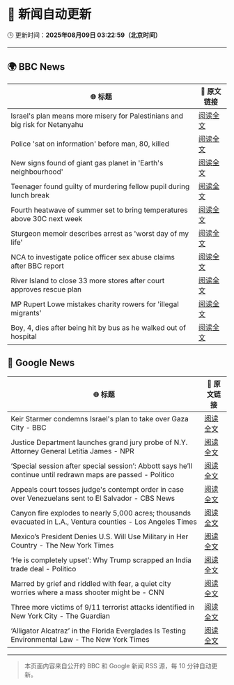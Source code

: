 # 🧠 新闻自动更新

🕒 更新时间：**2025年08月09日 03:22:59（北京时间）**

---

## 🌍 BBC News

| 🌐 标题 | 🔗 原文链接 |
|--------|-------------|
| Israel's plan means more misery for Palestinians and big risk for Netanyahu | [阅读全文](https://www.bbc.com/news/articles/cvgv9jj9np7o?at_medium=RSS&at_campaign=rss) |
| Police 'sat on information' before man, 80, killed | [阅读全文](https://www.bbc.com/news/articles/cgern08j998o?at_medium=RSS&at_campaign=rss) |
| New signs found of giant gas planet in 'Earth's neighbourhood' | [阅读全文](https://www.bbc.com/news/articles/cx2xezw3dkpo?at_medium=RSS&at_campaign=rss) |
| Teenager found guilty of murdering fellow pupil during lunch break | [阅读全文](https://www.bbc.com/news/articles/cn5e4yw9pr2o?at_medium=RSS&at_campaign=rss) |
| Fourth heatwave of summer set to bring temperatures above 30C next week | [阅读全文](https://www.bbc.com/weather/articles/czjm4zl20wzo?at_medium=RSS&at_campaign=rss) |
| Sturgeon memoir describes arrest as 'worst day of my life' | [阅读全文](https://www.bbc.com/news/articles/clyv8n0v75vo?at_medium=RSS&at_campaign=rss) |
| NCA to investigate police officer sex abuse claims after BBC report | [阅读全文](https://www.bbc.com/news/articles/cjw6qj990lno?at_medium=RSS&at_campaign=rss) |
| River Island to close 33 more stores after court approves rescue plan | [阅读全文](https://www.bbc.com/news/articles/cr4ez9pn9z6o?at_medium=RSS&at_campaign=rss) |
| MP Rupert Lowe mistakes charity rowers for 'illegal migrants' | [阅读全文](https://www.bbc.com/news/articles/cdd32lnq445o?at_medium=RSS&at_campaign=rss) |
| Boy, 4, dies after being hit by bus as he walked out of hospital | [阅读全文](https://www.bbc.com/news/articles/c5ylxv7wd33o?at_medium=RSS&at_campaign=rss) |

## 📰 Google News

| 🌐 标题 | 🔗 原文链接 |
|--------|-------------|
| Keir Starmer condemns Israel's plan to take over Gaza City - BBC | [阅读全文](https://news.google.com/rss/articles/CBMiWkFVX3lxTE5mQXRFVnoyRDFDMzdMQ0Y3NnF3NWpXY1hqSldpZGtNNWtZNGo4X0pVaDNEbXhKcmJOeC1MOHp0NEhFRlZySzdfbTJKWlI4amVVNFdFWmpFeENRd9IBX0FVX3lxTFB6VF85VFJhalp2dmlmWTFYb0NCMUxqUWg0TVhKVldhLW5qYkloWk1ELTNLeWdpd0ZvR0dpNUVjcXBiZE13WnRWbER3NmZINV91V0RuRUhwVUVGNGl1ZWxN?oc=5) |
| Justice Department launches grand jury probe of N.Y. Attorney General Letitia James - NPR | [阅读全文](https://news.google.com/rss/articles/CBMilwFBVV95cUxOQUNrajI4MkFNemVZWjRCUTMzT3lRX1Q5c3YzUXFVeGxVbmRvY1N5cjgzN0c0OWpSNEl4WkI3VkFKblJia2M2bGM3cmVEdk44Ulg0U0szNFNQTm5vdG8zLVE2U3hNVzFoZHBiUnprYm54d2JSWXp3WjBKeF8tSTdCQi0zVmRDeUhka1lWbTA1TEhpeXlab0lB?oc=5) |
| ‘Special session after special session’: Abbott says he’ll continue until redrawn maps are passed - Politico | [阅读全文](https://news.google.com/rss/articles/CBMinwFBVV95cUxQOG5RUkpyN3hoT1lVWG5IN1B6TVVJaVhTUDBhRTd4cWFhQnpLVk9DNXJnR2pzVTNzN3lndkpzd3NCT2FGNWNfWHZmaThzbHJ1TzdNTUxTY1RUNWdKbkV6bDkwakpTTWNndnZoZVU4LW92Ym9MRHZPMzRHcEZNeGZTSVNiVDduR3Z2emVMTDBhbGdNSUdMRm9kTERrT0xnclE?oc=5) |
| Appeals court tosses judge's contempt order in case over Venezuelans sent to El Salvador - CBS News | [阅读全文](https://news.google.com/rss/articles/CBMiigFBVV95cUxOWmxUNmxiTnZ5M3FGTEdhMmlGQU9neVFmelpwbW4xaUJ4MEprclNEMVNjUzJKc3E0VFFwaFhCQlRnc2Y5dFIxdjc5M0kwRFQwQ0RYbzE2Y3h3NllRZ0ZsdEhYNVp1MnhrWjU3YUQxTG9uNXFaNGlaWkd6UEhFdUprNm1qNDVFVVlPUWfSAY8BQVVfeXFMT21ad09wckNEc2NhbXF1eU9xNlQ3bmVLZ1FYdFRDU1VOX2k2Y1BBdVVnRTQ4MV9MelFEZkl0MlRzbFFLNnVwZExNV0Y2R1lHclVLRFZRRmNMTkFWU0ZmLUtzdjQ5ekdFQUk5b2hOS0U5d0VLRFB5QzRsaGZtclc3YkQxVHBXQ0JFanJyeXFSbVk?oc=5) |
| Canyon fire explodes to nearly 5,000 acres; thousands evacuated in L.A., Ventura counties - Los Angeles Times | [阅读全文](https://news.google.com/rss/articles/CBMieEFVX3lxTE1FRWtQMG90UTlVcDJGQWp5Z1o3Zm9TM3FsaUlqUWZhamg4M1ZkYlFpQW5iTXFvYUhaTUQwMmdZUXNwUks0UERPaHctcEI0TEVtTlVZV3VZWmNJUFNJY1V4bkV2M2dCa0lWbXNfX3hyc3AyUE9uQkFIMg?oc=5) |
| Mexico’s President Denies U.S. Will Use Military in Her Country - The New York Times | [阅读全文](https://news.google.com/rss/articles/CBMijAFBVV95cUxQOFlVUnNaekYySVVpdTBDaEpRTE9BSWpSN0N2aWFpRG85RDJFdWtXWEExcWJHRFYyaUhsN254ZGJWZUljZjBKOFRUSmtRQTRjeWljRnhZVVJybGNhdUQ0SjJsS3RfdmJNQzgxUVpxdVFtSkVKdzk0bUFycVVHMUUxT1M2MV9Wb3RtWXQ1MA?oc=5) |
| ‘He is completely upset’: Why Trump scrapped an India trade deal - Politico | [阅读全文](https://news.google.com/rss/articles/CBMifEFVX3lxTE8xVi1FMGZPMHRvSzJrb1ZORTlERWItbXdZa1JVSkdWWm9IX0p4WUdPSmF5Y0trMnhMa0V0WVVQa1NhWnBUd3NuS3RraHhpX1hpSmJzZTVuNnhtT0s5emU3cGVxMHItcXh3bXNJWTBKQXRKWVZzYi1CWEpONzA?oc=5) |
| Marred by grief and riddled with fear, a quiet city worries where a mass shooter might be - CNN | [阅读全文](https://news.google.com/rss/articles/CBMie0FVX3lxTFBvTVFCcGIwTmR0WERaWEJoU0pSM3FDYnRDbDRwS1RxYTdvWi1MN0NoS0l3U3VhXzdta1JfSnJGWkpDbHRjU0V2VkRzWS02ejMxOWpMbXdia2VjTFNnWUxJZ3hNbEFvYlRGOWpXVUMzNFBCSGlpUkJicGZfTdIBgAFBVV95cUxOTXhrT3NMMDFQVWR6dkFYc21aQi1EVlo3SEpwRjQ3QXAzOC0tejBMYm1SMi1TTU5sSFVqSS0tMjhHMWJQZzlpWFBkNXg1MW9FMllNRk13MGxEYmVjUl9hRURQTHBVTGl4NV9icXdORzhQTm44R2lKRnM1N2RjT1VNMA?oc=5) |
| Three more victims of 9/11 terrorist attacks identified in New York City - The Guardian | [阅读全文](https://news.google.com/rss/articles/CBMihgFBVV95cUxOT2kyelNydHQxVFpEMGJTanhza1Ewc0pYTUcySTVtSHhYZTNlMGNUX3hLN1ZsQVNVQkViM3lJdV9OeW5fS2J3bmI5eTdDSlFIa3RyM2F3U0xoSGo2M2JtaUh4RE1yRTc5VzRKNWZDWDJkUGZnQTJQVk5rVjJHV196dkVGX1JBQQ?oc=5) |
| ‘Alligator Alcatraz’ in the Florida Everglades Is Testing Environmental Law - The New York Times | [阅读全文](https://news.google.com/rss/articles/CBMijgFBVV95cUxPWlJUS3h4OVVpcUJpejhlbFZGcFhXSlpnRzZxcWxlYTlyQUJ0STFSVWpnNm1SenN0WGdTWTlycXFlRVhSRGVTWUFOXzNNYURWWWF4d3Vrc2VnejZLN201NE43VkhlSThoU2NNeGUyY2tQRE9jb3RzWjdBOUFvUUpaS0Rkd2FsdmVuVU9VV3dn?oc=5) |

---
> 本页面内容来自公开的 BBC 和 Google 新闻 RSS 源，每 10 分钟自动更新。